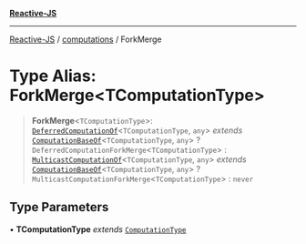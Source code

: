 [**Reactive-JS**](../../README.md)

***

[Reactive-JS](../../README.md) / [computations](../README.md) / ForkMerge

# Type Alias: ForkMerge\<TComputationType\>

> **ForkMerge**\<`TComputationType`\>: [`DeferredComputationOf`](DeferredComputationOf.md)\<`TComputationType`, `any`\> *extends* [`ComputationBaseOf`](ComputationBaseOf.md)\<`TComputationType`, `any`\> ? `DeferredComputationForkMerge`\<`TComputationType`\> : [`MulticastComputationOf`](MulticastComputationOf.md)\<`TComputationType`, `any`\> *extends* [`ComputationBaseOf`](ComputationBaseOf.md)\<`TComputationType`, `any`\> ? `MulticastComputationForkMerge`\<`TComputationType`\> : `never`

## Type Parameters

• **TComputationType** *extends* [`ComputationType`](ComputationType.md)
